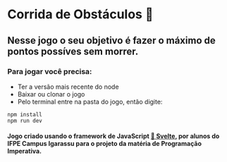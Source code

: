 # Corrida de Obstáculos 🐍
## Nesse jogo o seu objetivo é fazer o máximo de pontos possíves sem morrer.
### Para jogar você precisa:
* Ter a versão mais recente do node
* Baixar ou clonar o jogo
* Pelo terminal entre na pasta do jogo, então digite:
``` 
npm install
npm run dev
``` 

#### Jogo criado usando o framework de JavaScript <a href="https://svelte.dev/">🔗 Svelte</a>, por alunos do IFPE Campus Igarassu para o projeto da matéria de Programação Imperativa.
